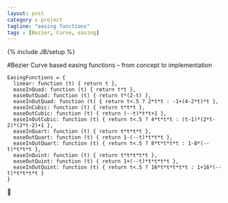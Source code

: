 ```yaml
---
layout: post
category : project
tagline: "easing functions"
tags : [Bezier, Curve, easing]
---
```

{% include JB/setup %}

#Bezier Curve based easing functions – from concept to implementation



    EasingFunctions = {
      linear: function (t) { return t },
      easeInQuad: function (t) { return t*t },
      easeOutQuad: function (t) { return t*(2-t) },
      easeInOutQuad: function (t) { return t<.5 ? 2*t*t : -1+(4-2*t)*t },
      easeInCubic: function (t) { return t*t*t },
      easeOutCubic: function (t) { return (--t)*t*t+1 },
      easeInOutCubic: function (t) { return t<.5 ? 4*t*t*t : (t-1)*(2*t-2)*(2*t-2)+1 },
      easeInQuart: function (t) { return t*t*t*t },
      easeOutQuart: function (t) { return 1-(--t)*t*t*t },
      easeInOutQuart: function (t) { return t<.5 ? 8*t*t*t*t : 1-8*(--t)*t*t*t },
      easeInQuint: function (t) { return t*t*t*t*t },
      easeOutQuint: function (t) { return 1+(--t)*t*t*t*t },
      easeInOutQuint: function (t) { return t<.5 ? 16*t*t*t*t*t : 1+16*(--t)*t*t*t*t }
    }


